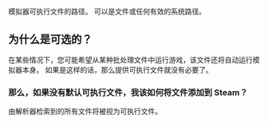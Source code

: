 #

模拟器可执行文件的路径。 可以是文件或任何有效的系统路径。

## 为什么是可选的？

在某些情况下，您可能希望从某种批处理文件中运行游戏，该文件还将自动运行模拟器本身。 如果是这样的话，那么提供可执行文件就没有必要了。

### 那么，如果没有默认可执行文件，我该如何将文件添加到 Steam？

由解析器检索到的所有文件将被视为可执行文件。
